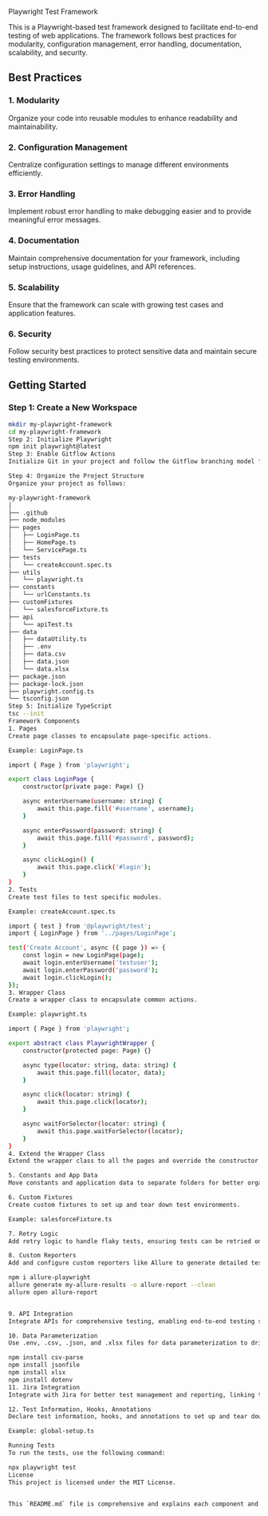Playwright Test Framework

This is a Playwright-based test framework designed to facilitate end-to-end testing of web applications. The framework follows best practices for modularity, configuration management, error handling, documentation, scalability, and security.

## Best Practices

### 1. Modularity
Organize your code into reusable modules to enhance readability and maintainability.

### 2. Configuration Management
Centralize configuration settings to manage different environments efficiently.

### 3. Error Handling
Implement robust error handling to make debugging easier and to provide meaningful error messages.

### 4. Documentation
Maintain comprehensive documentation for your framework, including setup instructions, usage guidelines, and API references.

### 5. Scalability
Ensure that the framework can scale with growing test cases and application features.

### 6. Security
Follow security best practices to protect sensitive data and maintain secure testing environments.

## Getting Started

### Step 1: Create a New Workspace

```sh
mkdir my-playwright-framework
cd my-playwright-framework
Step 2: Initialize Playwright
npm init playwright@latest
Step 3: Enable Gitflow Actions
Initialize Git in your project and follow the Gitflow branching model for version control.

Step 4: Organize the Project Structure
Organize your project as follows:

my-playwright-framework
│
├── .github
├── node_modules
├── pages
│   ├── LoginPage.ts
│   ├── HomePage.ts
│   └── ServicePage.ts
├── tests
│   └── createAccount.spec.ts
├── utils
│   └── playwright.ts
├── constants
│   └── urlConstants.ts
├── customFixtures
│   └── salesforceFixture.ts
├── api
│   └── apiTest.ts
├── data
│   ├── dataUtility.ts
│   ├── .env
│   ├── data.csv
│   ├── data.json
│   └── data.xlsx
├── package.json
├── package-lock.json
├── playwright.config.ts
└── tsconfig.json
Step 5: Initialize TypeScript
tsc --init
Framework Components
1. Pages
Create page classes to encapsulate page-specific actions.

Example: LoginPage.ts

import { Page } from 'playwright';

export class LoginPage {
    constructor(private page: Page) {}

    async enterUsername(username: string) {
        await this.page.fill('#username', username);
    }

    async enterPassword(password: string) {
        await this.page.fill('#password', password);
    }

    async clickLogin() {
        await this.page.click('#login');
    }
}
2. Tests
Create test files to test specific modules.

Example: createAccount.spec.ts

import { test } from '@playwright/test';
import { LoginPage } from '../pages/LoginPage';

test('Create Account', async ({ page }) => {
    const login = new LoginPage(page);
    await login.enterUsername('testuser');
    await login.enterPassword('password');
    await login.clickLogin();
});
3. Wrapper Class
Create a wrapper class to encapsulate common actions.

Example: playwright.ts

import { Page } from 'playwright';

export abstract class PlaywrightWrapper {
    constructor(protected page: Page) {}

    async type(locator: string, data: string) {
        await this.page.fill(locator, data);
    }

    async click(locator: string) {
        await this.page.click(locator);
    }

    async waitForSelector(locator: string) {
        await this.page.waitForSelector(locator);
    }
}
4. Extend the Wrapper Class
Extend the wrapper class to all the pages and override the constructor using the super keyword. Design actions on the page using wrapper methods.

5. Constants and App Data
Move constants and application data to separate folders for better organization.

6. Custom Fixtures
Create custom fixtures to set up and tear down test environments.

Example: salesforceFixture.ts

7. Retry Logic
Add retry logic to handle flaky tests, ensuring tests can be retried on failure.

8. Custom Reporters
Add and configure custom reporters like Allure to generate detailed test reports.

npm i allure-playwright
allure generate my-allure-results -o allure-report --clean
allure open allure-report


9. API Integration
Integrate APIs for comprehensive testing, enabling end-to-end testing scenarios that include API interactions.

10. Data Parameterization
Use .env, .csv, .json, and .xlsx files for data parameterization to drive tests with various data sets.

npm install csv-parse 
npm install jsonfile 
npm install xlsx 
npm install dotenv
11. Jira Integration
Integrate with Jira for better test management and reporting, linking test cases to Jira issues.

12. Test Information, Hooks, Annotations
Declare test information, hooks, and annotations to set up and tear down test environments efficiently. Prefer global setup configurations.

Example: global-setup.ts

Running Tests
To run the tests, use the following command:

npx playwright test
License
This project is licensed under the MIT License.


This `README.md` file is comprehensive and explains each component and step in your Playwright framework. Adjust and expand the content as necessary to fit the specifics of your project.